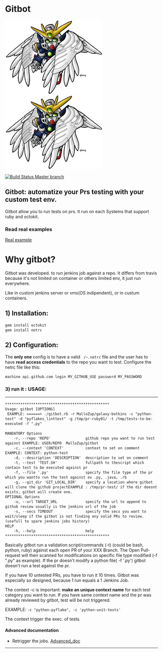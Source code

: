 # Gitbot
![GUNDAM image](help/gundam.jpg)
![GUNDAM image](help/gundam.jpg)

[![Build Status Master branch](https://travis-ci.org/openSUSE/gitbot.svg?branch=master)](https://travis-ci.org/openSUSE/gitbot)

## Gitbot: automatize your Prs testing with your custom test env.
Gitbot allow you to run tests on prs. It run on each Systems that support ruby and octokit.

### Read real examples

[Real example](help/real_examples.md)

# Why gitbot?

Gitbot was developed. to run jenkins job against a repo.
It differs from travis because it's not limited on container or others limited env, it just run everywhere.

Like in custom jenkins server or vms(OS indipendent), or in custum containers.


## 1) Installation:

```console
gem install octokit
gem install netrc
```

## 2) Configuration:

The **only one** config is to have a valid ``` /~.netrc``` file and the user has to have **read access credentials** to the repo you want to test.
Configure the netrc file like this:

```
machine api.github.com login MY_GITHUB_USE password MY_PASSWORD
```

### 3) run it : USAGE:
************************************************
```console
************************************************
Usage: gitbot [OPTIONS] 
 EXAMPLE: ======> ./gitbot.rb -r MalloZup/galaxy-botkins -c "python-test" -d "pyflakes_linttest" -g /tmp/pr-ruby01/ -t /tmp/tests-to-be-executed -f ".py"

MANDATORY Options
    -r, --repo 'REPO'                github repo you want to run test against EXAMPLE: USER/REPO  MalloZup/gitbot
    -c, --context 'CONTEXT'          context to set on comment EXAMPLE: CONTEXT: python-test
    -d, --description 'DESCRIPTION'  description to set on comment
    -t, --test 'TEST.SH'             fullpath to thescript which contain test to be executed against pr
    -f, --file '.py'                 specify the file type of the pr which you wantto run the test against ex .py, .java, .rb
    -g, --git_dir 'GIT_LOCAL_DIR'    specify a location where gitbot will clone the github projectEXAMPLE : /tmp/pr-test/ if the dir doesnt exists, gitbot will create one.
OPTIONAL Options
    -u, --url TARGET_URL             specify the url to append to github review usually is the jenkins url of the job
    -s, --secs TIMEOUT               specify the secs you want to wait/sleep if the gitbot is not finding any valid PRs to review. (usefull to spare jenkins jobs history)
HELP
    -h, --help                       help
************************************************
```

Basically gitbot run a validation script/commands (-t) (could be bash, python, ruby) against each open PR of your XXX Branch.
The Open Pull-request will then scanned for modifications on specific file type modified (-f ".py" as example). If the pr doesn't modify a python file( -f '.py') gitbot doesn't run a test against the pr.

If you have 10 untested PRs, you have to run it 10 times. 
Gitbot was especially so designed, because 1 run equals a 1 Jenkins Job.

The context  -c  is important: **make an unique context name** for each test category you want to run.
If you have same context name and the pr was already reviewed by gitbot, test will be not triggered.

EXAMPLE: 
```-c "python-pyflake", -c 'python-unit-tests'```

The context trigger the exec. of tests.


#### Advanced documentation

- Retrigger the jobs. [Advanced_doc](doc/ADVANCED.md)

************************************************

